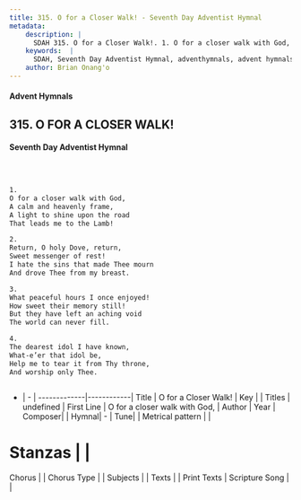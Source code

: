 ```yaml
---
title: 315. O for a Closer Walk! - Seventh Day Adventist Hymnal
metadata:
    description: |
      SDAH 315. O for a Closer Walk!. 1. O for a closer walk with God, A calm and heavenly frame, A light to shine upon the road That leads me to the Lamb!
    keywords:  |
      SDAH, Seventh Day Adventist Hymnal, adventhymnals, advent hymnals, O for a Closer Walk!, O for a closer walk with God, 
    author: Brian Onang'o
---
```


#### Advent Hymnals
## 315. O FOR A CLOSER WALK!
#### Seventh Day Adventist Hymnal

```txt



1.
O for a closer walk with God,
A calm and heavenly frame,
A light to shine upon the road
That leads me to the Lamb!

2.
Return, O holy Dove, return,
Sweet messenger of rest!
I hate the sins that made Thee mourn
And drove Thee from my breast.

3.
What peaceful hours I once enjoyed!
How sweet their memory still!
But they have left an aching void
The world can never fill.

4.
The dearest idol I have known,
What-e’er that idol be,
Help me to tear it from Thy throne,
And worship only Thee.



```

- |   -  |
-------------|------------|
Title | O for a Closer Walk! |
Key |  |
Titles | undefined |
First Line | O for a closer walk with God, |
Author | 
Year | 
Composer|  |
Hymnal|  - |
Tune|  |
Metrical pattern | |
# Stanzas |  |
Chorus |  |
Chorus Type |  |
Subjects |  |
Texts |  |
Print Texts | 
Scripture Song |  |
  
